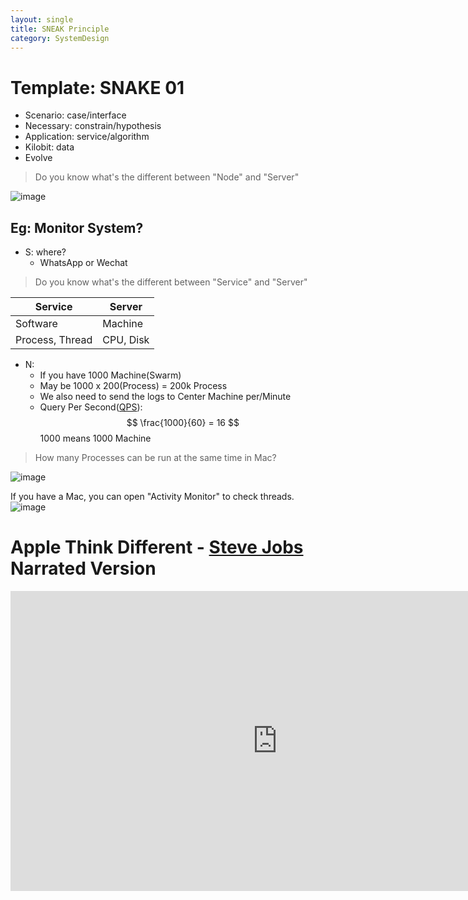```yaml
---
layout: single
title: SNEAK Principle
category: SystemDesign
---
```

<script type="text/javascript" async
  src="https://cdn.mathjax.org/mathjax/latest/MathJax.js?config=TeX-MML-AM_CHTML">
</script>

# Template: SNAKE 01
-  Scenario: case/interface
-  Necessary: constrain/hypothesis
-  Application: service/algorithm
-  Kilobit: data
-  Evolve


> Do you know what's the different between "Node" and "Server"

![image](http://p1.bqimg.com/567571/acb4c4f2425aef8d.png)

## Eg: Monitor System?

- S: where?
    - WhatsApp or Wechat   


> Do you know what's the different between "Service" and "Server"

Service | Server
---|---
Software | Machine
Process, Thread | CPU, Disk


- N:
    - If you have 1000 Machine(Swarm)
    - May be 1000 x 200(Process) = 200k Process
    - We also need to send the logs to Center Machine per/Minute
    - Query Per Second([QPS](https://en.wikipedia.org/wiki/Queries_per_second)): $$ \frac{1000}{60} = 16 $$  1000 means 1000 Machine

> How many Processes can be run at the same time in Mac?

![image](https://farhakm.files.wordpress.com/2015/03/iljzp.png)

If you have a Mac, you can open "Activity Monitor" to check threads.
![image](http://p1.bqimg.com/567571/ae779f5e3673b9a6.png)










# Apple Think Different - [Steve Jobs](https://en.wikipedia.org/wiki/Steve_Jobs) Narrated Version

<div style="max-width:640px; margin:0 auto 10px;" >
<div
style="position: relative;
width:100%;
padding-bottom:56.25%;
height:0;">

<iframe width="854" height="480" src="https://www.youtube.com/embed/Rzu6zeLSWq8" frameborder="0" allowfullscreen></iframe>

</div>
</div>
